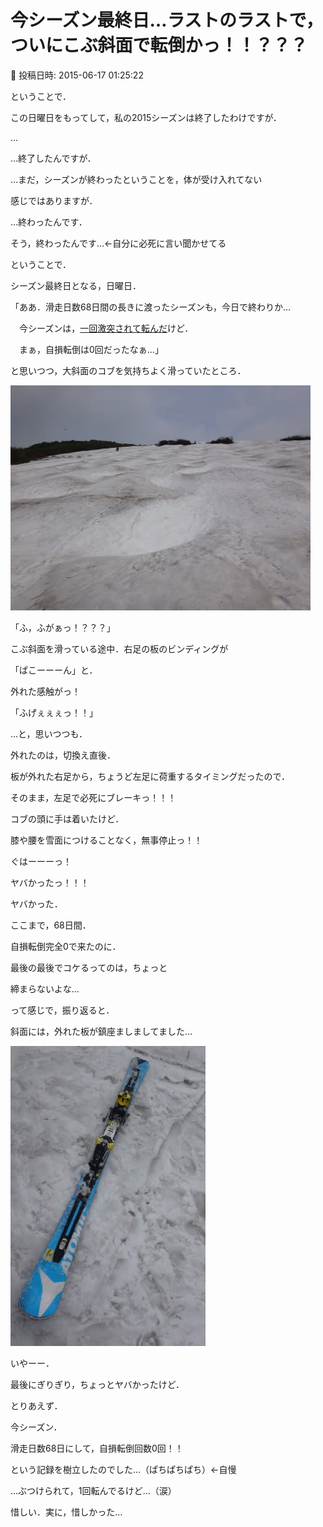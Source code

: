 # 今シーズン最終日…ラストのラストで，ついにこぶ斜面で転倒かっ！！？？？

📅 投稿日時: 2015-06-17 01:25:22

ということで．


この日曜日をもってして，私の2015シーズンは終了したわけですが．


…


…終了したんですが．





…まだ，シーズンが終わったということを，体が受け入れてない


感じではありますが．





…終わったんです．


そう，終わったんです…←自分に必死に言い聞かせてる





ということで．


シーズン最終日となる，日曜日．





「ああ．滑走日数68日間の長きに渡ったシーズンも，今日で終わりか…


　今シーズンは，[一回激突されて転んだ](e512fc0184ef7d107c578b303b88749a0.md)けど．


　まぁ，自損転倒は0回だったなぁ…」





と思いつつ，大斜面のコブを気持ちよく滑っていたところ．




![ebb0aa352ba7c50676e0d62f97908b33.jpg](images/ebb0aa352ba7c50676e0d62f97908b33.jpg)







「ふ，ふがぁっ！？？？」


こぶ斜面を滑っている途中．右足の板のビンディングが


「ぱこーーーん」と．


外れた感触がっ！





「ふげぇぇぇっ！！」





…と，思いつつも．


外れたのは，切換え直後．


板が外れた右足から，ちょうど左足に荷重するタイミングだったので．


そのまま，左足で必死にブレーキっ！！！


コブの頭に手は着いたけど．


膝や腰を雪面につけることなく，無事停止っ！！





ぐはーーーっ！


ヤバかったっ！！！


ヤバかった．


ここまで，68日間．


自損転倒完全0で来たのに．


最後の最後でコケるってのは，ちょっと


締まらないよな…





って感じで，振り返ると．


斜面には，外れた板が鎮座ましましてました…




![6f2ee778daf51ac063808e414f368324.jpg](images/6f2ee778daf51ac063808e414f368324.jpg)







いやーー．


最後にぎりぎり，ちょっとヤバかったけど．


とりあえず．


今シーズン．





滑走日数68日にして，自損転倒回数0回！！





という記録を樹立したのでした…（ぱちぱちぱち）←自慢





…ぶつけられて，1回転んでるけど…（涙）


惜しい．実に，惜しかった…
